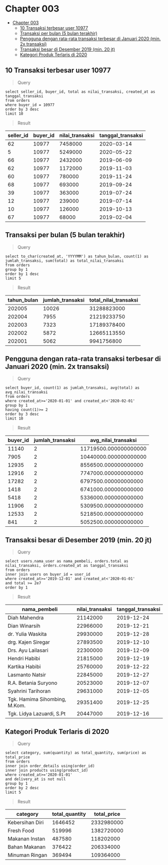 # Chapter 003

- [Chapter 003](#chapter-003)
	- [10 Transaksi terbesar user 10977](#10-transaksi-terbesar-user-10977)
	- [Transaksi per bulan (5 bulan terakhir)](#transaksi-per-bulan-5-bulan-terakhir)
	- [Pengguna dengan rata-rata transaksi terbesar di Januari 2020 (min. 2x transaksi)](#pengguna-dengan-rata-rata-transaksi-terbesar-di-januari-2020-min-2x-transaksi)
	- [Transaksi besar di Desember 2019 (min. 20 jt)](#transaksi-besar-di-desember-2019-min-20-jt)
	- [Kategori Produk Terlaris di 2020](#kategori-produk-terlaris-di-2020)

## 10 Transaksi terbesar user 10977

> Query

```postgresql
select seller_id, buyer_id, total as nilai_transaksi, created_at as tanggal_transaksi
from orders
where buyer_id = 10977
order by 3 desc
limit 10
```

> Result

|seller_id|buyer_id|nilai_transaksi|tanggal_transaksi|
|---------|--------|---------------|-----------------|
|62|10977|7458000|2020-03-14|
|5|10977|5249000|2020-05-22|
|66|10977|2432000|2019-06-09|
|62|10977|1172000|2019-11-03|
|60|10977|780000|2019-11-24|
|68|10977|693000|2019-09-24|
|39|10977|363000|2019-07-24|
|12|10977|239000|2019-07-14|
|10|10977|126000|2019-10-13|
|67|10977|68000|2019-02-04|

## Transaksi per bulan (5 bulan terakhir)

> Query

```postgresql
select to_char(created_at, 'YYYYMM') as tahun_bulan, count(1) as jumlah_transaksi, sum(total) as total_nilai_transaksi
from orders
group by 1
order by 1 desc 
limit 5
```

> Result

|tahun_bulan|jumlah_transaksi|total_nilai_transaksi|
|-----------|----------------|---------------------|
|202005|10026|31288823000|
|202004|7955|21219233750|
|202003|7323|17189378400|
|202002|5872|12665113550|
|202001|5062|9941756800|


## Pengguna dengan rata-rata transaksi terbesar di Januari 2020 (min. 2x transaksi)

> Query

```postgresql
select buyer_id, count(1) as jumlah_transaksi, avg(total) as avg_nilai_transaksi
from orders
where created_at>='2020-01-01' and created_at<'2020-02-01'
group by 1
having count(1)>= 2
order by 3 desc
limit 10
```

> Result

|buyer_id|jumlah_transaksi|avg_nilai_transaksi|
|--------|----------------|-------------------|
|11140|2|11719500.000000000000|
|7905|2|10440000.000000000000|
|12935|2|8556500.000000000000|
|12916|2|7747000.000000000000|
|17282|2|6797500.000000000000|
|1418|2|6741000.000000000000|
|5418|2|5336000.000000000000|
|11906|2|5309500.000000000000|
|12533|2|5218500.000000000000|
|841|2|5052500.000000000000|


## Transaksi besar di Desember 2019 (min. 20 jt)

> Query

```postgresql
select users.nama_user as nama_pembeli, orders.total as nilai_transaksi, orders.created_at as tanggal_transaksi
from orders
inner join users on buyer_id = user_id
where created_at>='2019-12-01' and created_at<'2020-01-01'
and total >= 2e7
order by 1
```

> Result

|nama_pembeli|nilai_transaksi|tanggal_transaksi|
|------------|---------------|-----------------|
|Diah Mahendra|21142000|2019-12-24|
|Dian Winarsih|22966000|2019-12-21|
|dr. Yulia Waskita|29930000|2019-12-28|
|drg. Kajen Siregar|27893500|2019-12-10|
|Drs. Ayu Lailasari|22300000|2019-12-09|
|Hendri Habibi|21815000|2019-12-19|
|Kartika Habibi|25760000|2019-12-22|
|Lasmanto Natsir|22845000|2019-12-27|
|R.A. Betania Suryono|20523000|2019-12-07|
|Syahrini Tarihoran|29631000|2019-12-05|
|Tgk. Hamima Sihombing, M.Kom.|29351400|2019-12-25|
|Tgk. Lidya Lazuardi, S.Pt|20447000|2019-12-16|

## Kategori Produk Terlaris di 2020

> Query

```postgresql
select category, sum(quantity) as total_quantity, sum(price) as total_price
from orders
inner join order_details using(order_id)
inner join products using(product_id)
where created_at>='2020-01-01'
and delivery_at is not null
group by 1
order by 2 desc
limit 5
```

> Result

|category|total_quantity|total_price|
|--------|--------------|-----------|
|Kebersihan Diri|1646452|2332980000|
|Fresh Food|519996|1382720000|
|Makanan Instan|487580|118202000|
|Bahan Makanan|376422|206334000|
|Minuman Ringan|369494|109364000|